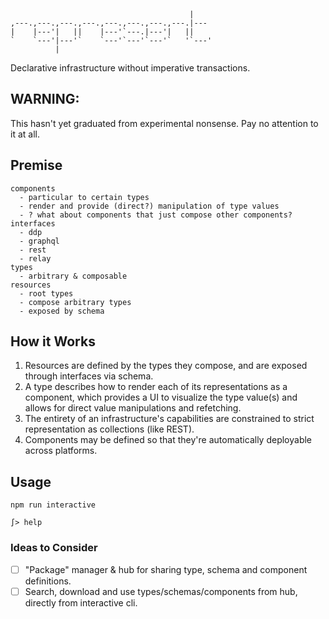 ```
                                        |    
,---.,---.,---.,---.,---.,---.,---.,---.|--- 
|    |---'|   ||    |---'`---.|---'|   ||    
`    `---'|---'`    `---'`---'`---'`   '`---'
          |                                  
```
Declarative infrastructure without imperative transactions.

## WARNING:
This hasn't yet graduated from experimental nonsense.  Pay no attention to it at all.

## Premise
```
components
  - particular to certain types
  - render and provide (direct?) manipulation of type values
  - ? what about components that just compose other components?
interfaces
  - ddp
  - graphql
  - rest
  - relay
types
  - arbitrary & composable
resources
  - root types
  - compose arbitrary types
  - exposed by schema
```

## How it Works
1. Resources are defined by the types they compose, and are exposed through interfaces via schema.
2. A type describes how to render each of its representations as a component, which provides a UI to visualize the type value(s) and allows for direct value manipulations and refetching.
3. The entirety of an infrastructure's capabilities are constrained to strict representation as collections (like REST).
4. Components may be defined so that they're automatically deployable across platforms.

## Usage
```
npm run interactive

∫> help
```

### Ideas to Consider
- [ ] "Package" manager & hub for sharing type, schema and component definitions.
- [ ] Search, download and use types/schemas/components from hub, directly from interactive cli.